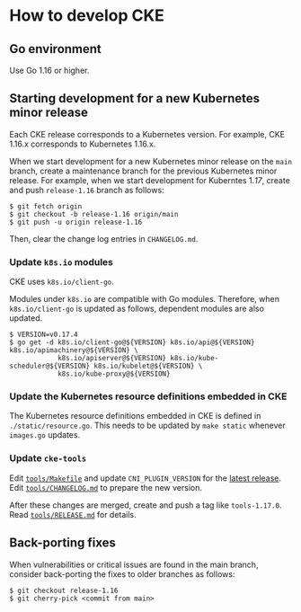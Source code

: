 How to develop CKE
==================

## Go environment

Use Go 1.16 or higher.

## Starting development for a new Kubernetes minor release

Each CKE release corresponds to a Kubernetes version.
For example, CKE 1.16.x corresponds to Kubernetes 1.16.x.

When we start development for a new Kubernetes minor release on the `main` branch,
create a maintenance branch for the previous Kubernetes minor release.
For example, when we start development for Kuberntes 1._17_, create and push `release-1.16`
branch as follows:

```console
$ git fetch origin
$ git checkout -b release-1.16 origin/main
$ git push -u origin release-1.16
```

Then, clear the change log entries in `CHANGELOG.md`.

### Update `k8s.io` modules

CKE uses `k8s.io/client-go`.

Modules under `k8s.io` are compatible with Go modules.
Therefore, when `k8s.io/client-go` is updated as follows, dependent modules are also updated.

```console
$ VERSION=v0.17.4
$ go get -d k8s.io/client-go@${VERSION} k8s.io/api@${VERSION} k8s.io/apimachinery@${VERSION} \
            k8s.io/apiserver@${VERSION} k8s.io/kube-scheduler@${VERSION} k8s.io/kubelet@${VERSION} \
            k8s.io/kube-proxy@${VERSION}
```

### Update the Kubernetes resource definitions embedded in CKE

The Kubernetes resource definitions embedded in CKE is defined in `./static/resource.go`.
This needs to be updated by `make static` whenever `images.go` updates.

### Update `cke-tools`

Edit [`tools/Makefile`](tools/Makefile) and update `CNI_PLUGIN_VERSION` for the [latest release](https://github.com/containernetworking/plugins/releases).
Edit [`tools/CHANGELOG.md`](tools/CHANGELOG.md) to prepare the new version.

After these changes are merged, create and push a tag like `tools-1.17.0`.
Read [`tools/RELEASE.md`](tools/RELEASE.md) for details.

## Back-porting fixes

When vulnerabilities or critical issues are found in the main branch, 
consider back-porting the fixes to older branches as follows:

```
$ git checkout release-1.16
$ git cherry-pick <commit from main>
```
